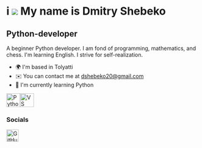 i ![](https://user-images.githubusercontent.com/18350557/176309783-0785949b-9127-417c-8b55-ab5a4333674e.gif) My name is Dmitry Shebeko
=======================================================================================================================================

Python-developer
----------------

A beginner Python developer. I am fond of programming, mathematics, and chess. I'm learning English. I strive for self-realization.

* 🌍  I'm based in Tolyatti
* ✉️  You can contact me at [dshebeko20@gmail.com](mailto:dshebeko20@gmail.com)
* 🧠  I'm currently learning Python

<p align="left">
<a href="https://www.python.org/" target="_blank" rel="noreferrer"><img src="https://raw.githubusercontent.com/danielcranney/readme-generator/main/public/icons/skills/python-colored.svg" alt="Python" title="Python" width="36" height="36" /></a><a href="https://code.visualstudio.com/" target="_blank" rel="noreferrer"><img src="https://raw.githubusercontent.com/danielcranney/readme-generator/main/public/icons/skills/visualstudiocode-colored.svg" alt="VS Code" title="VS Code" width="36" height="36" /></a>
</p>

### Socials

<p align="left"> <a href="https://www.github.com/ Dmitry Shebeko" target="_blank" rel="noreferrer"> <picture> <source media="(prefers-color-scheme: dark)" srcset="https://raw.githubusercontent.com/danielcranney/readme-generator/main/public/icons/socials/github-dark.svg" /> <source media="(prefers-color-scheme: light)" srcset="https://raw.githubusercontent.com/danielcranney/readme-generator/main/public/icons/socials/github.svg" /> <img src="https://raw.githubusercontent.com/danielcranney/readme-generator/main/public/icons/socials/github.svg" width="32" height="32" alt="GitHub" title="GitHub" /> </picture> </a></p>
